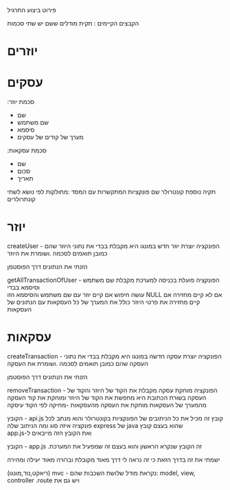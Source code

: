 פירוט ביצוע התרגיל 

הקבצים הקיימים
: תקית מודלים ששם יש שתי סכמות 
 # יוזרים 
 # עסקים 

:סכמת יוזר 
* שם
* שם משתמש
* סיסמא
* מערך של קודים של עסקים 

:סכמת עסקאות 
* שם
* סכום
* תאריך 

תקיה נוספת קונטרולר שם פונקציות המתקשרות עם המסד 
:מחולקות לפי נושא לשתי קונתרולרים

# יוזר
createUser - הפונקציה
 יוצרת יוזר חדש במונגו 
היא מקבלת בבדי את נתוני היוזר
שהם כמובן תואמים לסכמה 
.ושומרת את היוזר

הזנתי את הנתונים דרך הפוסטמן

getAllTransactionOfUser - הפונקציה
פועלת בכניסה למערכת 
מקבלת שם משתמש וסיסמא בבדי  
עושה חיפוש אם קיים יוזר עם שם משתמש והסיסמא הזו 
NULL אם לא קיים מחזירה
אם קיים מחזירה את פרטי היוזר 
כולל את המערך של כל העסקאות עם הנתונים של העסקאות


# עסקאות 
createTransaction - הפונקציה
יוצרת עסקה חדשה במונגו 
היא מקבלת בבדי את נתוני העסקה
שהם כמובן תואמים לסכמה 
.ושומרת את העסקה

הזנתי את הנתונים דרך הפוסטמן

removeTransaction - הפונקציה
מוחקת עסקה 
מקבלת את הקוד של היוזר והקוד של העסקה בשורת הכתובת
היא מחפשת את הקוד של היוזר ומוחקת את קוד העסקה מהמערך של העסקאות 
מוחקת את העסקה מהעסקאות -מחיקה לפי הקוד עיסקה

הקובץ - api.js
קובץ זה מכיל את כל הניתובים של הפונקציות בקונטרולר
והוא מנתב לכל פונקציה איזה סוג ומה הניתוב שלה   express של  java שהוא בעצם קובץ   
app.js-ואת הקובץ הזה מייבאים ל 

הקובץ - app.js 
.זה הקובץ שנקרא הראשון והוא בעצם זה שמפעיל את המערכת 


ישמתי את זה בדרך הזאת 
כי זה נראה לי דרך מאוד מקובלת וברורה
מאוד יעילה ומהירה 

(ריאקט,נוד,מונגו) mvc -  נקראת מודל שלושת השכבות 
שהם: 
model, view, controller 
.route ויש גם את  

